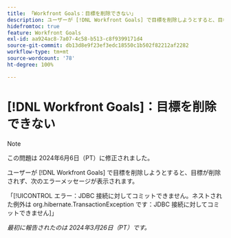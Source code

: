 ```yaml
---
title: 「Workfront Goals：目標を削除できない」
description: ユーザーが [!DNL Workfront Goals] で目標を削除しようとすると、目標が削除されず、エラーメッセージが表示されます。
hidefromtoc: true
feature: Workfront Goals
exl-id: aa924ac8-7a07-4c58-b513-c8f9399171d4
source-git-commit: db13d8e9f23ef3edc18550c1b502f82212af2282
workflow-type: tm+mt
source-wordcount: '78'
ht-degree: 100%

---
```


# [!DNL Workfront Goals]：目標を削除できない

>[!NOTE]
>
>この問題は 2024年6月6日（PT）に修正されました。

ユーザーが [!DNL Workfront Goals] で目標を削除しようとすると、目標が削除されず、次のエラーメッセージが表示されます。

「[!UICONTROL エラー：JDBC 接続に対してコミットできません。ネストされた例外は org.hibernate.TransactionException です：JDBC 接続に対してコミットできません]」

_最初に報告されたのは 2024年3月26日（PT）です。_
